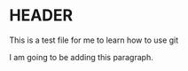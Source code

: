 # HEADER

<p>
This is a test file for me to learn how to use git
</p>

<p>
I am going to be adding this paragraph.
</p>
